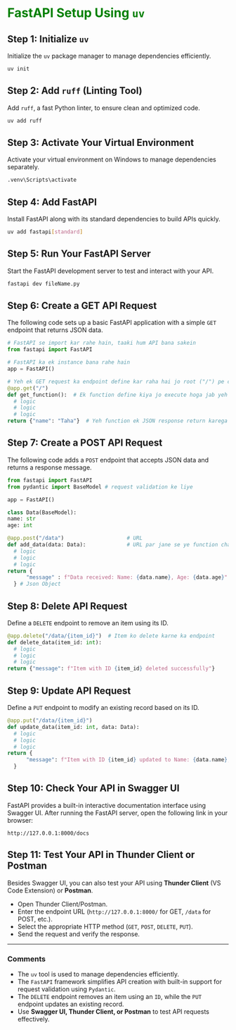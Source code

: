 <h1 style="color:green;">FastAPI Setup Using <code>uv</code></h1>

## Step 1: Initialize `uv`

Initialize the `uv` package manager to manage dependencies efficiently.

```sh
uv init
```

## Step 2: Add `ruff` (Linting Tool)

Add `ruff`, a fast Python linter, to ensure clean and optimized code.

```sh
uv add ruff
```

## Step 3: Activate Your Virtual Environment

Activate your virtual environment on Windows to manage dependencies separately.

```sh
.venv\Scripts\activate
```

## Step 4: Add FastAPI

Install FastAPI along with its standard dependencies to build APIs quickly.

```sh
uv add fastapi[standard]
```

## Step 5: Run Your FastAPI Server

Start the FastAPI development server to test and interact with your API.

```sh
fastapi dev fileName.py
```

## Step 6: Create a GET API Request

The following code sets up a basic FastAPI application with a simple `GET` endpoint that returns JSON data.

```python
# FastAPI se import kar rahe hain, taaki hum API bana sakein
from fastapi import FastAPI

# FastAPI ka ek instance bana rahe hain
app = FastAPI()

# Yeh ek GET request ka endpoint define kar raha hai jo root ("/") pe chalega
@app.get("/")
def get_function():  # Ek function define kiya jo execute hoga jab yeh endpoint hit hoga
  # logic
  # logic
  # logic 
return {"name": "Taha"}  # Yeh function ek JSON response return karega
```

## Step 7: Create a POST API Request

The following code adds a `POST` endpoint that accepts JSON data and returns a response message.

```python
from fastapi import FastAPI
from pydantic import BaseModel # request validation ke liye

app = FastAPI()

class Data(BaseModel):  
name: str          
age: int          

@app.post("/data")                    # URL
def add_data(data: Data):             # URL par jane se ye function chal jaye ga.
  # logic
  # logic
  # logic  
return {
      "message" : f"Data received: Name: {data.name}, Age: {data.age}"
  } # Json Object
```

## Step 8: Delete API Request

Define a `DELETE` endpoint to remove an item using its ID.

```python
@app.delete("/data/{item_id}")  # Item ko delete karne ka endpoint
def delete_data(item_id: int):
  # logic
  # logic
  # logic
return {"message": f"Item with ID {item_id} deleted successfully"}
```

## Step 9: Update API Request

Define a `PUT` endpoint to modify an existing record based on its ID.

```python
@app.put("/data/{item_id}")
def update_data(item_id: int, data: Data):
  # logic
  # logic
  # logic
return {
      "message": f"Item with ID {item_id} updated to Name: {data.name}, Age: {data.age}"
  }
```

## Step 10: Check Your API in Swagger UI

FastAPI provides a built-in interactive documentation interface using Swagger UI. After running the FastAPI server, open the following link in your browser:

```
http://127.0.0.1:8000/docs
```

## Step 11: Test Your API in Thunder Client or Postman

Besides Swagger UI, you can also test your API using **Thunder Client** (VS Code Extension) or **Postman**.

- Open Thunder Client/Postman.
- Enter the endpoint URL (`http://127.0.0.1:8000/` for GET, `/data` for POST, etc.).
- Select the appropriate HTTP method (`GET`, `POST`, `DELETE`, `PUT`).
- Send the request and verify the response.

---

### Comments

- The `uv` tool is used to manage dependencies efficiently.
- The `FastAPI` framework simplifies API creation with built-in support for request validation using `Pydantic`.
- The `DELETE` endpoint removes an item using an `ID`, while the `PUT` endpoint updates an existing record.
- Use **Swagger UI, Thunder Client, or Postman** to test API requests effectively.

